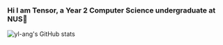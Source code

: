 ### Hi I am Tensor, a Year 2 Computer Science undergraduate at NUS👋

![yl-ang's GitHub stats](https://github-readme-stats.vercel.app/api?username=yl-ang&count_private=true&show_icons=true&theme=cobalt)
